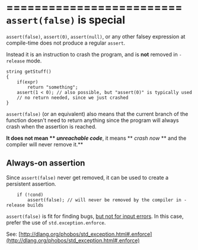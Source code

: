 =========================
`assert(false)` is special
==========================

`assert(false)`, `assert(0)`, `assert(null)`, or any other falsey expression at compile-time does not produce a regular `assert`.

Instead it is an instruction to crash the program, and is **not** removed in `-release` mode.


    string getStuff()
    {
        if(expr)
            return "something";
        assert(1 < 0); // also possible, but "assert(0)" is typically used
        // no return needed, since we just crashed
    }


`assert(false)` (or an equivalent) also means that the current branch of the function doesn't need to return anything since the program will always crash when the assertion is reached.


**It does not mean ** _unreachable code_**, it means ** _crash now_ ** and the compiler will never remove it.**


## Always-on assertion

Since `assert(false)` never get removed, it can be used to create a persistent assertion.

```
    if (!cond)
        assert(false); // will never be removed by the compiler in -release builds

```

`assert(false)` is fit for finding bugs, [but not for input errors](#Unrecoverable-vs-recoverable-errors). In this case, prefer the use of `std.exception.enforce`.

See: [http://dlang.org/phobos/std_exception.html#.enforce](http://dlang.org/phobos/std_exception.html#.enforce)


